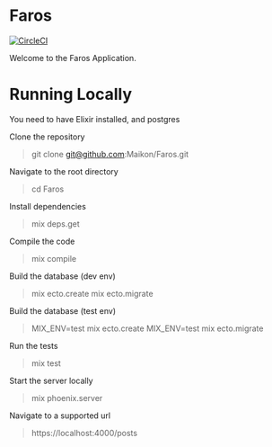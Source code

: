 # Faros

[![CircleCI](https://circleci.com/gh/Maikon/Faros.svg?style=svg)](https://circleci.com/gh/Maikon/Faros)

Welcome to the Faros Application.

# Running Locally

You need to have Elixir installed, and postgres

Clone the repository
> git clone git@github.com:Maikon/Faros.git

Navigate to the root directory
> cd Faros

Install dependencies
> mix deps.get

Compile the code
> mix compile

Build the database (dev env)
> mix ecto.create
> mix ecto.migrate

Build the database (test env)
> MIX_ENV=test mix ecto.create
> MIX_ENV=test mix ecto.migrate

Run the tests
> mix test

Start the server locally
> mix phoenix.server

Navigate to a supported url
> https://localhost:4000/posts

